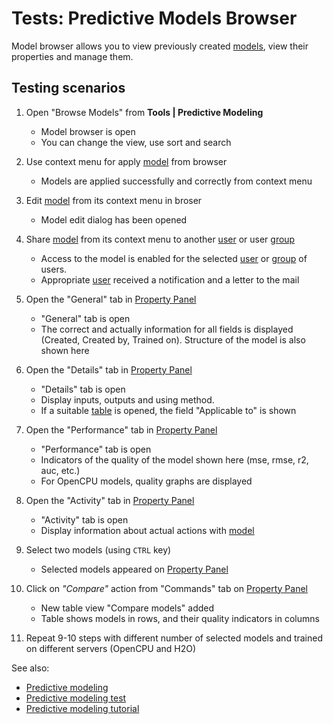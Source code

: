 <!-- TITLE: Tests: Predictive Models Browser -->
<!-- SUBTITLE: -->

# Tests: Predictive Models Browser

Model browser allows you to view previously created [models](../plugins/predictive-modeling.md), view their properties and manage them.

## Testing scenarios

1. Open "Browse Models" from **Tools | Predictive Modeling**
   * Model browser is open
   * You can change the view, use sort and search

1. Use context menu for apply [model](../plugins/predictive-modeling.md) from browser
   * Models are applied successfully and correctly from context menu

1. Edit [model](../plugins/predictive-modeling.md) from its context menu in broser
   * Model edit dialog has been opened
   
1. Share [model](../plugins/predictive-modeling.md) from its context menu to another [user](../entities/user.md) or user [group](../entities/group.md)
   * Access to the model is enabled for the selected [user](../entities/user.md) or [group](../entities/group.md) of users. 
   * Appropriate [user](../entities/user.md) received a notification and a letter to the mail

1. Open the "General" tab in [Property Panel](../features/property-panel.md)
   * "General" tab is open
   * The correct and actually information for all fields is displayed (Created, Created by, Trained on). Structure of the model is also shown here

1. Open the "Details" tab in [Property Panel](../features/property-panel.md)
   * "Details" tab is open
   * Display inputs, outputs and using method. 
   * If a suitable [table](../entities/table.md) is opened, the field "Applicable to" is shown

1. Open the "Performance" tab in [Property Panel](../features/property-panel.md)
   * "Performance" tab is open
   * Indicators of the quality of the model shown here (mse, rmse, r2, auc, etc.)
   * For OpenCPU models, quality graphs are displayed

1. Open the "Activity" tab in [Property Panel](../features/property-panel.md)
   * "Activity" tab is open
   * Display information about actual actions with [model](../plugins/predictive-modeling.md)

1. Select two models (using ```CTRL``` key)
   * Selected models appeared on [Property Panel](../features/property-panel.md)
   
1. Click on *"Compare"* action from "Commands" tab on [Property Panel](../features/property-panel.md)
   * New table view "Compare models" added 
   * Table shows models in rows, and their quality indicators in columns

1. Repeat 9-10 steps with different number of selected models and trained on different servers (OpenCPU and H2O)  


See also: 
  * [Predictive modeling](../plugins/predictive-modeling.md)
  * [Predictive modeling test](../tests/predictive-models-test.md)
  * [Predictive modeling tutorial](../tutorials/predictive-modeling.md)
  